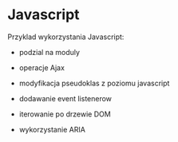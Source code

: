 # Javascript

Przyklad wykorzystania Javascript:

- podzial na moduly

- operacje Ajax

- modyfikacja pseudoklas z poziomu javascript

- dodawanie event listenerow

- iterowanie po drzewie DOM

- wykorzystanie ARIA
 
